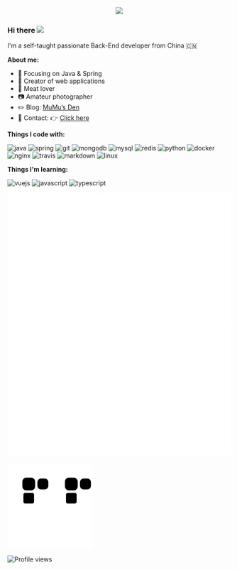 
<p align="center"><a href="https://caowei.xyz" target="_Blank"><img width="80%" src="https://cdn.jsdelivr.net/gh/piggy925/BlogAssets@main/uPic/readme-header.png" /></a></p>

### Hi there <img src="https://camo.githubusercontent.com/6cfbbc4115b770385288c4f73f392c0c9c9a60de23820daf3052b3c934ccc361/68747470733a2f2f636f64696e676e62622e636f6d2f696d616765732f7761766568616e642e676966" width="25px" /> 

I'm a self-taught passionate Back-End developer from China 🇨🇳

**About me:**
- :orange_book: Focusing on Java & Spring
- :hammer: Creator of web applications
- :meat_on_bone: Meat lover
- :camera: Amateur photographer
- :pencil2: Blog: [MuMu’s Den](https://www.caowei.xyz/)
- :email: Contact: 👉&nbsp;<a href="mailto:piggy925@163.com">Click here</a>

**Things I code with:**

<p align="left">
<img src="https://cdn.jsdelivr.net/gh/devicons/devicon@master/icons/java/java-original-wordmark.svg" alt="java" width="25" height="25" />
<img src="https://cdn.jsdelivr.net/gh/devicons/devicon@master/icons/spring/spring-original.svg" alt="spring" width="25" height="25" />
<img src="https://cdn.jsdelivr.net/gh/devicons/devicon@master/icons/git/git-original.svg" alt="git" width="25" height="25" />
<img src="https://cdn.jsdelivr.net/gh/devicons/devicon@master/icons/mongodb/mongodb-original.svg" alt="mongodb" width="25" height="25" />
<img src="https://cdn.jsdelivr.net/gh/devicons/devicon@master/icons/mysql/mysql-original.svg" alt="mysql" width="25" height="25" />
<img src="https://cdn.jsdelivr.net/gh/devicons/devicon@master/icons/redis/redis-original.svg" alt="redis" width="25" height="25" />
<img src="https://cdn.jsdelivr.net/gh/devicons/devicon@master/icons/python/python-original.svg" alt="python" width="25" height="25" />
<img src="https://cdn.jsdelivr.net/gh/devicons/devicon@master/icons/docker/docker-original.svg" alt="docker" width="25" height="25" />
<img src="https://cdn.jsdelivr.net/gh/devicons/devicon@master/icons/nginx/nginx-original.svg" alt="nginx" width="25" height="25" />
<img src="https://cdn.jsdelivr.net/gh/devicons/devicon@master/icons/travis/travis-plain.svg" alt="travis" width="25" height="25" />
<img src="https://cdn.jsdelivr.net/gh/devicons/devicon@master/icons/markdown/markdown-original.svg" alt="markdown" width="25" height="25" />
<img src="https://cdn.jsdelivr.net/gh/devicons/devicon@master/icons/linux/linux-original.svg" alt="linux" width="25" height="25" />
</p>

**Things I'm learning:**
<p align="left">
<img src="https://cdn.jsdelivr.net/gh/devicons/devicon@master/icons/vuejs/vuejs-original.svg" alt="vuejs" width="25" height="25" />
<img src="https://cdn.jsdelivr.net/gh/devicons/devicon@master/icons/javascript/javascript-original.svg" alt="javascript" width="25" height="25" />
<img src="https://cdn.jsdelivr.net/gh/devicons/devicon@master/icons/typescript/typescript-original.svg" alt="typescript" width="25" height="25" />
</p>

![Stats Overview](https://raw.githubusercontent.com/piggy925/github-stats-transparent/output/generated/overview.svg)
![Most Used Languages](https://raw.githubusercontent.com/piggy925/github-stats-transparent/output/generated/languages.svg)

![github contribution grid snake animation](https://raw.githubusercontent.com/piggy925/piggy925/output/github-contribution-grid-snake-dark.svg#gh-dark-mode-only)![github contribution grid snake animation](https://raw.githubusercontent.com/piggy925/piggy925/output/github-contribution-grid-snake.svg#gh-light-mode-only)

![Profile views](https://gpvc.arturio.dev/piggy925)
